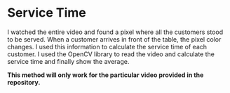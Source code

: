 # Service Time

I watched the entire video and found a pixel where all the customers stood to be served. When a customer arrives in front of the table, the pixel color changes. I used this information to calculate the service time of each customer. I used the OpenCV library to read the video and calculate the service time and finally show the average. 

**This method will only work for the particular video provided in the repository.**
